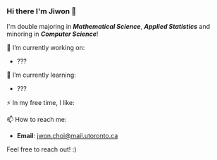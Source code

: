 ### Hi there I'm Jiwon 👋

I'm double majoring in ***Mathematical Science***, ***Applied Statistics*** and minoring in ***Computer Science***!

🔭 I’m currently working on:
- ???

🌱 I’m currently learning:
- ???

⚡ In my free time, I like:


📫 How to reach me:
- **Email**: jwon.choi@mail.utoronto.ca

Feel free to reach out! :)
